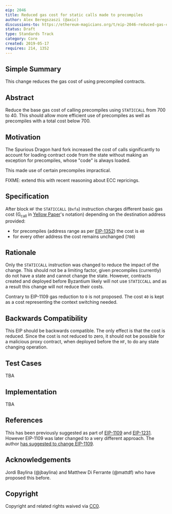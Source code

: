 ```yaml
---
eip: 2046
title: Reduced gas cost for static calls made to precompiles
author: Alex Beregszaszi (@axic)
discussions-to: https://ethereum-magicians.org/t/eip-2046-reduced-gas-cost-for-static-calls-made-to-precompiles/3291
status: Draft
type: Standards Track
category: Core
created: 2019-05-17
requires: 214, 1352
---
```


## Simple Summary

This change reduces the gas cost of using precompiled contracts.

## Abstract

Reduce the base gas cost of calling precompiles using `STATICCALL` from 700 to 40. This should allow more efficient use of precompiles as well as precompiles with a total cost below 700.

## Motivation

The Spurious Dragon hard fork increased the cost of calls significantly to account for loading contract code from the state without making an exception for precompiles, whose "code" is always loaded.

This made use of certain precompiles impractical.

FIXME: extend this with recent reasoning about ECC repricings.

## Specification

After block `HF` the `STATICCALL` (`0xfa`) instruction charges different basic gas cost (G<sub>call</sub> in [Yellow Paper]'s notation) depending on the destination address provided:

- for precompiles (address range as per [EIP-1352]) the cost is `40`
- for every other address the cost remains unchanged (`700`)

## Rationale

Only the `STATICCALL` instruction was changed to reduce the impact of the change. This should not be a limiting factor, given precompiles (currently) do not have a state and cannot change the state.
However, contracts created and deployed before Byzantium likely will not use `STATICCALL` and as a result this change will not reduce their costs.

Contrary to EIP-1109 gas reduction to `0` is not proposed. The cost `40` is kept as a cost representing the context switching needed.

## Backwards Compatibility

This EIP should be backwards compatible. The only effect is that the cost is reduced. Since the cost is not reduced to zero, it should not be possible for a malicious proxy contract, when deployed before
the `HF`, to do any state changing operation.

## Test Cases

TBA

## Implementation

TBA

## References

This has been previously suggested as part of [EIP-1109](https://github.com/ethereum/EIPs/pull/1109) and [EIP-1231](https://github.com/ethereum/EIPs/pull/1231).
However EIP-1109 was later changed to a very different approach. The author [has suggested to change EIP-1109](https://ethereum-magicians.org/t/eip-1109-remove-call-costs-for-precompiled-contracts/447/7).

## Acknowledgements

Jordi Baylina (@jbaylina) and Matthew Di Ferrante (@mattdf) who have proposed this before.

## Copyright

Copyright and related rights waived via [CC0](https://creativecommons.org/publicdomain/zero/1.0/).

[yellow paper]: https://github.com/ethereum/yellowpaper
[eip-1352]: https://eips.ethereum.org/EIPS/eip-1352
